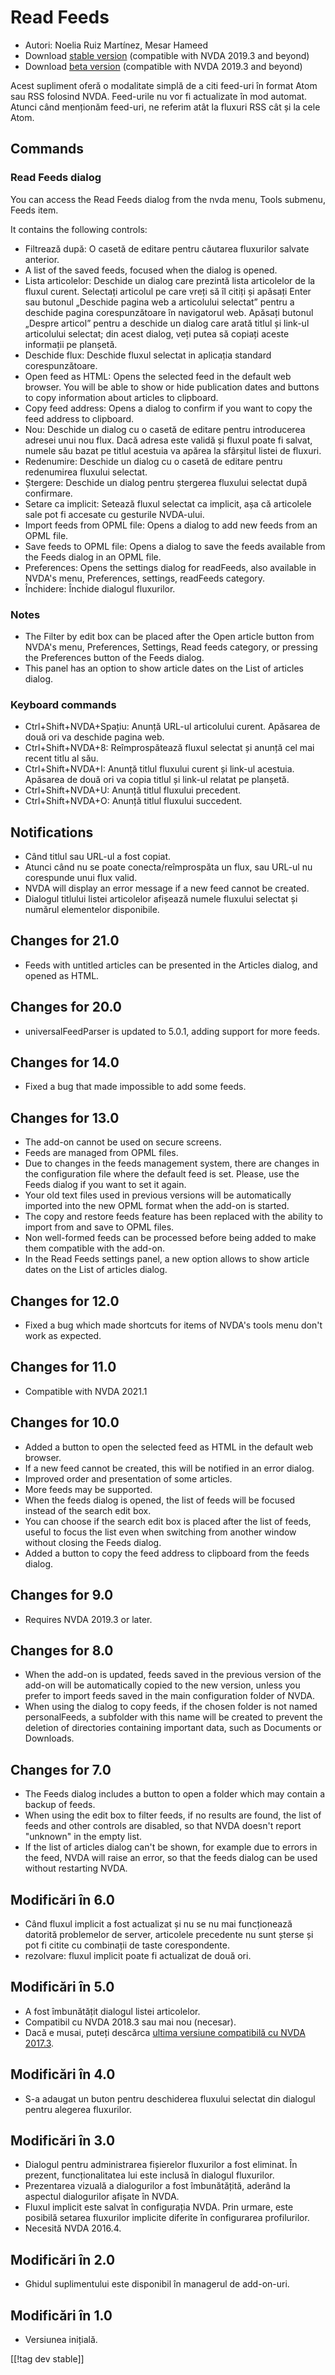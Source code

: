 # Read Feeds #

* Autori: Noelia Ruiz Martínez, Mesar Hameed
* Download [stable version][1] (compatible with NVDA 2019.3 and beyond)
* Download [beta version][2] (compatible with NVDA 2019.3 and beyond)

Acest supliment oferă o modalitate simplă de a citi feed-uri în format Atom
sau RSS folosind NVDA. Feed-urile nu vor fi actualizate în mod
automat. Atunci când menționăm feed-uri, ne referim atât la fluxuri RSS cât
și la cele Atom.

## Commands ##

### Read Feeds dialog ###

You can access the Read Feeds dialog from the nvda menu, Tools submenu,
Feeds item.

It contains the following controls:

* Filtrează după: O casetă de editare pentru căutarea fluxurilor salvate
  anterior.
* A list of the saved feeds, focused when the dialog is opened.
* Lista articolelor: Deschide un dialog care  prezintă lista articolelor de
  la fluxul curent. Selectați articolul pe care vreți să îl citiți și
  apăsați Enter sau butonul „Deschide pagina web a articolului selectat”
  pentru a deschide pagina corespunzătoare în navigatorul web. Apăsați
  butonul „Despre articol” pentru a deschide un dialog care arată titlul și
  link-ul articolului selectat; din acest dialog, veți putea să copiați
  aceste informații pe planșetă.
* Deschide flux: Deschide fluxul selectat in aplicația standard
  corespunzătoare.
* Open feed as HTML: Opens the selected feed in the default web browser. You
  will be able to show or hide publication dates and buttons to copy
  information about articles to clipboard.
* Copy feed address: Opens a dialog to confirm if you want to copy the feed
  address to clipboard.
* Nou: Deschide un dialog cu o casetă de editare pentru introducerea adresei
  unui nou flux. Dacă adresa este validă și fluxul poate fi salvat, numele
  său bazat pe titlul acestuia va apărea la sfârșitul listei de fluxuri.
* Redenumire: Deschide un dialog cu o casetă de editare pentru redenumirea
  fluxului selectat.
* Ștergere: Deschide un dialog pentru ștergerea fluxului selectat după
  confirmare.
* Setare ca implicit: Setează fluxul selectat ca implicit, așa că articolele
  sale pot fi accesate cu gesturile NVDA-ului.
* Import feeds from OPML file: Opens a dialog to add new feeds from an OPML
  file.
* Save feeds to OPML file: Opens a dialog to save the feeds available from
  the Feeds dialog in an OPML file.
* Preferences: Opens the settings dialog for readFeeds, also available in
  NVDA's menu, Preferences, settings, readFeeds category.
* Închidere: Închide dialogul fluxurilor.

### Notes #####

* The Filter by edit box can be placed after the Open article button from
  NVDA's menu, Preferences, Settings, Read feeds category, or pressing the
  Preferences button of the Feeds dialog.
* This panel has an option to show article dates on the List of articles
  dialog.


### Keyboard commands ###

* Ctrl+Shift+NVDA+Spațiu: Anunță URL-ul articolului curent. Apăsarea de două
  ori va deschide pagina web.
* Ctrl+Shift+NVDA+8: Reîmprospătează fluxul selectat și anunță cel mai
  recent titlu al său.
* Ctrl+Shift+NVDA+I: Anunță titlul fluxului curent și link-ul
  acestuia. Apăsarea de două ori va copia titlul și link-ul relatat pe
  planșetă.
* Ctrl+Shift+NVDA+U: Anunță titlul fluxului precedent.
* Ctrl+Shift+NVDA+O: Anunță titlul fluxului succedent.

## Notifications ##

* Când titlul sau URL-ul a fost copiat.
* Atunci când nu se poate conecta/reîmprospăta un flux, sau URL-ul nu
  corespunde unui flux valid.
* NVDA will display an error message if a new feed cannot be created.
* Dialogul titlului listei articolelor afișează numele fluxului selectat și
  numărul elementelor disponibile.

## Changes for 21.0

* Feeds with untitled articles can be presented in the Articles dialog, and
  opened as HTML.

## Changes for 20.0

* universalFeedParser is updated to 5.0.1, adding support for more feeds.

## Changes for 14.0

* Fixed a bug that made impossible to add some feeds.

## Changes for 13.0

* The add-on cannot be used on secure screens.
* Feeds are managed from OPML files.
* Due to changes in the feeds management system, there are changes in the
  configuration file where the default feed is set. Please, use the Feeds
  dialog if you want to set it again.
* Your old text files used in previous versions will be automatically
  imported into the new OPML format when the add-on is started.
* The copy and restore feeds feature has been replaced with the ability to
  import from and save to OPML files.
* Non well-formed feeds can be processed before being added to make them
  compatible with the add-on.
* In the Read Feeds settings panel, a new option allows to show article
  dates on the List of articles dialog.

## Changes for 12.0

* Fixed a bug which made shortcuts for items of NVDA's tools menu don't work
  as expected.

## Changes for 11.0

* Compatible with NVDA 2021.1

## Changes for 10.0 ##

* Added a button to open the selected feed as HTML in the default web
  browser.
* If a new feed cannot be created, this will be notified in an error dialog.
* Improved order and presentation of some articles.
* More feeds may be supported.
* When the feeds dialog is opened, the list of feeds will be focused instead
  of the search edit box.
* You can choose if the search edit box is placed after the list of feeds,
  useful to focus the list even when switching from another window without
  closing the Feeds dialog.
* Added a button to copy the feed address to clipboard from the feeds
  dialog.

## Changes for 9.0 ##

* Requires NVDA 2019.3 or later.

## Changes for 8.0 ##

* When the add-on is updated, feeds saved in the previous version of the
  add-on will be automatically copied to the new version, unless you prefer
  to import feeds saved in the main configuration folder of NVDA.
* When using the dialog to copy feeds, if the chosen folder is not named
  personalFeeds, a subfolder with this name will be created to prevent the
  deletion of directories containing important data, such as Documents or
  Downloads.

## Changes for 7.0 ##

* The Feeds dialog includes a button to open a folder which may contain a
  backup of feeds.
* When using the edit box to filter feeds, if no results are found, the list
  of feeds and other controls are disabled, so that NVDA doesn't report
  "unknown" in the empty list.
* If the list of articles dialog can't be shown, for example due to errors
  in the feed, NVDA will raise an error, so that the feeds dialog can be
  used without restarting NVDA.

## Modificări în 6.0 ##

* Când fluxul implicit a fost actualizat și nu se nu mai funcționează
  datorită problemelor de server, articolele precedente nu sunt șterse și
  pot fi citite cu combinații de taste corespondente.
* rezolvare: fluxul implicit poate fi actualizat de două ori.

## Modificări în 5.0 ##

* A fost îmbunătățit dialogul listei articolelor.
* Compatibil cu NVDA 2018.3 sau mai nou (necesar).
* Dacă e musai, puteți descărca [ultima versiune compatibilă cu NVDA
  2017.3][3].

## Modificări în 4.0 ##

* S-a adaugat un buton pentru deschiderea fluxului selectat din dialogul
  pentru alegerea fluxurilor.

## Modificări în 3.0 ##

* Dialogul pentru administrarea fișierelor fluxurilor a fost eliminat. În
  prezent, funcționalitatea lui este inclusă în dialogul fluxurilor.
* Prezentarea vizuală a dialogurilor a fost îmbunătățită, aderând la
  aspectul dialogurilor afișate în NVDA.
* Fluxul implicit este salvat în configurația NVDA. Prin urmare, este
  posibilă setarea fluxurilor implicite diferite în configurarea
  profilurilor.
* Necesită NVDA 2016.4.

## Modificări în 2.0 ##

* Ghidul suplimentului este disponibil în managerul de add-on-uri.

## Modificări în 1.0 ##

* Versiunea inițială.

[[!tag dev stable]]

[1]: https://www.nvaccess.org/addonStore/legacy?file=readFeeds

[2]: https://www.nvaccess.org/addonStore/legacy?file=readFeeds-beta

[3]: https://www.nvaccess.org/addonStore/legacy?file=rf-o
